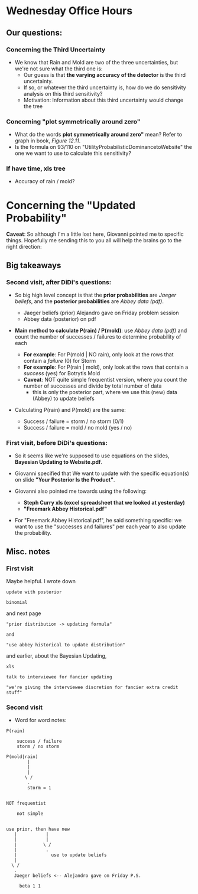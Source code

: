 # Wednesday Office Hours

## Our questions:

### Concerning the Third Uncertainty

- We know that Rain and Mold are two of the three uncertainties, but we're not sure what the third one is:
  - Our guess is that **the varying accuracy of the detector** is the third uncertainty.
  - If so, or whatever the third uncertainty is, how do we do sensitivity analysis on this third sensitivity?
  - Motivation: Information about this third uncertainty would change the tree

### Concerning "plot symmetrically around zero"
- What do the words **plot symmetrically around zero"** mean? Refer to graph in book, *Figure 12.11*.
- Is the formula on 93/110 on "UtilityProbabilisticDominancetoWebsite" the one we want to use to calculate this sensitivity?


### If have time, xls tree

- Accuracy of rain / mold?




# Concerning the "Updated Probability"

**Caveat**: So although I'm a little lost here, Giovanni pointed me to specific things. Hopefully me sending this to you all will help the brains go to the right direction:

## Big takeaways

### Second visit, after DiDi's questions:

- So big high level concept is that the **prior probabilities** are *Jaeger beliefs*, and the **posterior probabilities** are *Abbey data (pdf)*.
  - Jaeger beliefs (prior) Alejandro gave on Friday problem session
  - Abbey data (posterior) on pdf

- **Main method to calculate P(rain) / P(mold)**: use *Abbey data (pdf)* and count the number of successes / failures to determine probability of each
  - **For example**: For P(mold | NO rain), only look at the rows that contain a *failure* (0) for Storm
  - **For example**: For P(rain | mold), only look at the rows that contain a *success* (yes) for Botrytis Mold
  - **Caveat**: NOT quite simple frequentist version, where you count the number of successes and divide by total number of data
    - this is only the posterior part, where we use this (new) data (Abbey) to update beliefs

- Calculating P(rain) and P(mold) are the same:
  - Success / failure = storm / no storm (0/1)
  - Success / failure = mold / no mold (yes / no)


### First visit, before DiDi's questions:

- So it seems like we're supposed to use equations on the slides, **Bayesian Updating to Website.pdf**.

- Giovanni specified that We want to update with the specific equation(s) on slide **"Your Posterior Is the Product"**.
   
- Giovanni also pointed me towards using the following:
  - **Steph Curry xls (excel spreadsheet that we looked at yesterday)**
  - **"Freemark Abbey Historical.pdf"**

- For "Freemark Abbey Historical.pdf", he said something specific: we want to use the "successes and failures" per each year to also update the probability.

## Misc. notes

### First visit

Maybe helpful. I wrote down

```
update with posterior

binomial
```

and next page

```
"prior distribution -> updating formula"

and

"use abbey historical to update distribution"
```

and earlier, about the Bayesian Updating,

```
xls

talk to interviewee for fancier updating

"we're giving the interviewee discretion for fancier extra credit stuff"
```

### Second visit

- Word for word notes:

```
P(rain)

    success / failure
    storm / no storm
```

```
P(mold|rain)
        |
        |
        |
       \ /
        .
        storm = 1
```

```

NOT frequentist

    not simple

```

```

use prior, then have new
   |           |
   |           |
   |          \ /
   |           .
   |             use to update beliefs
   |
  \ /
   .
   Jaeger beliefs <-- Alejandro gave on Friday P.S.

     beta 1 1
```



